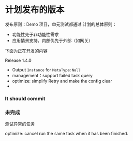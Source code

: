 # 计划发布的版本

发布原则：Demo 项目，单元测试都通过 计划的总体原则：

- 功能性先于非功能性需求
- 应用情景支持，内部优先于外部（如网关）

下面为正在开发的内容

Release 1.4.0

- Output `Instance` for `MetaType:Null`
- management：support failed task query
- optimize: simplify Retry and make the config clear
- 
### It should commit

### 未完成

测试异常的任务


optimize: cancel run the same task when it has been finished.
